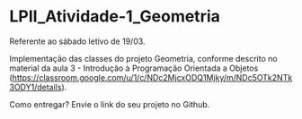 # LPII_Atividade-1_Geometria

Referente ao sábado letivo de 19/03.

Implementação das classes do projeto Geometria, conforme descrito no material da aula 3 - Introdução à Programação Orientada a Objetos (https://classroom.google.com/u/1/c/NDc2MjcxODQ1Mjky/m/NDc5OTk2NTk3ODY1/details).

Como entregar?
Envie o link do seu projeto no Github.
